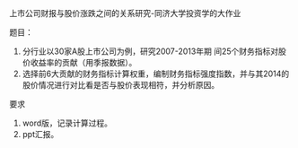 上市公司财报与股价涨跌之间的关系研究-同济大学投资学的大作业

题目：
1. 分行业以30家A股上市公司为例，研究2007-2013年期 间25个财务指标对股价收益率的贡献（用季报数据）。
2. 选择前6大贡献的财务指标计算权重，编制财务指标强度指数，并与其2014的股价情况进行对比看是否与股价表现相符，并分析原因。

要求
1. word版，记录计算过程。
2. ppt汇报。
